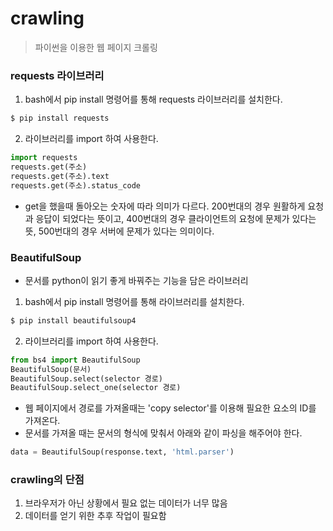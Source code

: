 # crawling

> 파이썬을 이용한 웹 페이지 크롤링



### requests 라이브러리

1. bash에서 pip install 명령어를 통해 requests 라이브러리를 설치한다.

```bash
$ pip install requests
```

2. 라이브러리를 import 하여 사용한다.

```python 
import requests
requests.get(주소)
requests.get(주소).text
requests.get(주소).status_code
```

- get을 했을때 돌아오는 숫자에 따라 의미가 다르다. 200번대의 경우 원활하게 요청과 응답이 되었다는 뜻이고, 400번대의 경우 클라이언트의 요청에 문제가 있다는 뜻, 500번대의 경우 서버에 문제가 있다는 의미이다.



### BeautifulSoup

- 문서를 python이 읽기 좋게 바꿔주는 기능을 담은 라이브러리

1. bash에서 pip install 명령어를 통해  라이브러리를 설치한다.

```bash
$ pip install beautifulsoup4
```

2. 라이브러리를 import 하여 사용한다.

```python
from bs4 import BeautifulSoup
BeautifulSoup(문서)
BeautifulSoup.select(selector 경로)
BeautifulSoup.select_one(selector 경로)
```

- 웹 페이지에서 경로를 가져올때는 'copy selector'를 이용해 필요한 요소의 ID를 가져온다.
- 문서를 가져올 때는 문서의 형식에 맞춰서 아래와 같이 파싱을 해주어야 한다.

```python
data = BeautifulSoup(response.text, 'html.parser')
```



### crawling의 단점

1. 브라우저가 아닌 상황에서 필요 없는 데이터가 너무 많음
2. 데이터를 얻기 위한 추후 작업이 필요함
